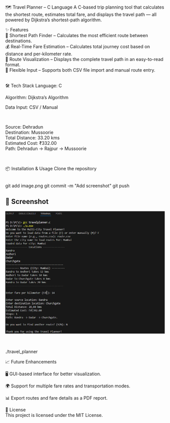 🗺️ Travel Planner – C Language
A C-based trip planning tool that calculates the shortest route, estimates total fare, and displays the travel path — all powered by Dijkstra’s shortest-path algorithm.

✨ Features
<br />
🚗 Shortest Path Finder – Calculates the most efficient route between destinations.
<br />
💰 Real-Time Fare Estimation – Calculates total journey cost based on distance and per-kilometer rate.
<br />
📍 Route Visualization – Displays the complete travel path in an easy-to-read format.
<br />
📂 Flexible Input – Supports both CSV file import and manual route entry.



<br />
🛠️ Tech Stack
Language: C
<br />

Algorithm: Dijkstra’s Algorithm
<br />

Data Input: CSV / Manual

<br />


Source: Dehradun
<br />
Destination: Mussoorie
<br />
Total Distance: 33.20 kms
<br />
Estimated Cost: ₹332.00
<br />
Path: Dehradun -> Rajpur -> Mussoorie
<br />

<br />

📦 Installation & Usage
Clone the repository

<br />
git add image.png
git commit -m "Add screenshot"
git push


<br />

## 📸 Screenshot
![Travel Planner Screenshot](image.png)


<br />


./travel_planner
<br />

📈 Future Enhancements
<br />

🖥️ GUI-based interface for better visualization.
<br />


🌍 Support for multiple fare rates and transportation modes.
<br />


📊 Export routes and fare details as a PDF report.
<br />

📜 License
<br />
This project is licensed under the MIT License.


